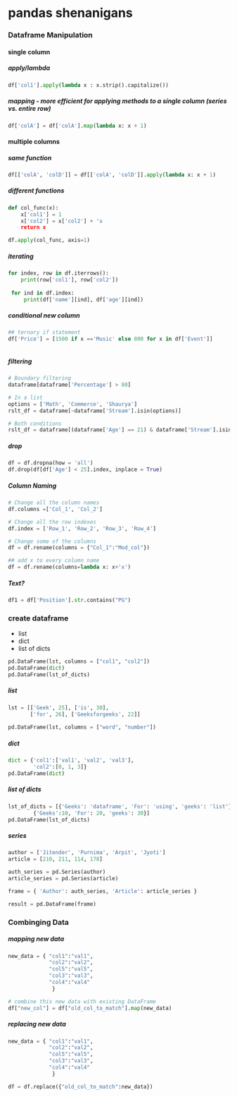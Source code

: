 # pandas shenanigans

### Dataframe Manipulation
#### single column
##### apply/lambda
```python
df['col1'].apply(lambda x : x.strip().capitalize())
```
##### mapping - more efficient for applying methods to a single column (series vs. entire row)
```python
df['colA'] = df['colA'].map(lambda x: x + 1)
```
#### multiple columns 
##### same function
```python
df[['colA', 'colD']] = df[['colA', 'colD']].apply(lambda x: x + 1)
```
##### different functions
```python
def col_func(x):
    x['col1'] = 1
    x['col2'] = x['col2'] + 'x
    return x

df.apply(col_func, axis=1)   
```


##### iterating
```python
for index, row in df.iterrows():
    print(row['col1'], row['col2'])
    
 for ind in df.index:
     print(df['name'][ind], df['age'][ind])
```

##### conditional new column
```python
## ternary if statement
df['Price'] = [1500 if x =='Music' else 800 for x in df['Event']]



```


##### filtering 
```python 
# Boundary filtering
dataframe[dataframe['Percentage'] > 80]

# In a list
options = ['Math', 'Commerce', 'Shaurya']
rslt_df = dataframe[~dataframe['Stream'].isin(options)]

# Both conditions
rslt_df = dataframe[(dataframe['Age'] == 21) & dataframe['Stream'].isin(options)]
```
##### drop
```python
df = df.dropna(how = 'all')
df.drop(df[df['Age'] < 25].index, inplace = True)
```

##### Column Naming
```python
# Change all the column names
df.columns =['Col_1', 'Col_2']

# Change all the row indexes
df.index = ['Row_1', 'Row_2', 'Row_3', 'Row_4']

# Change some of the columns 
df = df.rename(columns = {"Col_1":"Mod_col"})

## add x to every column name
df = df.rename(columns=lambda x: x+'x')
```
##### Text?
```python
df1 = df['Position'].str.contains("PG")
```



### create dataframe
- list
- dict
- list of dicts
``` python 
pd.DataFrame(lst, columns = ["col1", "col2"])
pd.DataFrame(dict)
pd.DataFrame(lst_of_dicts)
```
##### list
```python
lst = [['Geek', 25], ['is', 30],
       ['for', 26], ['Geeksforgeeks', 22]]
       
pd.DataFrame(lst, columns = ["word", "number"])
```
##### dict
```python
dict = {'col1':['val1', 'val2', 'val3'],
        'col2':[0, 1, 3]}
pd.DataFrame(dict)
```
##### list of dicts

```python
lst_of_dicts = [{'Geeks': 'dataframe', 'For': 'using', 'geeks': 'list'},
        {'Geeks':10, 'For': 20, 'geeks': 30}]
pd.DataFrame(lst_of_dicts)      
```
##### series

```python
author = ['Jitender', 'Purnima', 'Arpit', 'Jyoti']
article = [210, 211, 114, 178]

auth_series = pd.Series(author)
article_series = pd.Series(article)

frame = { 'Author': auth_series, 'Article': article_series }

result = pd.DataFrame(frame)
``` 


### Combinging Data

##### mapping new data
```python
new_data = { "col1":"val1",
             "col2":"val2",
             "col5":"val5",
             "col3":"val3",
             "col4":"val4"
              }

# combine this new data with existing DataFrame
df["new_col"] = df["old_col_to_match"].map(new_data)
```
##### replacing new data
```python
new_data = { "col1":"val1",
             "col2":"val2",
             "col5":"val5",
             "col3":"val3",
             "col4":"val4"
              }

df = df.replace({"old_col_to_match":new_data})
```



